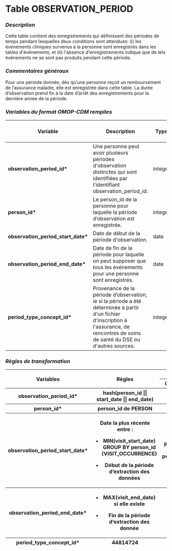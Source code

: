 # **Table OBSERVATION_PERIOD**
<!-- SPDX-License-Identifier: MPL-2.0 -->

### *Description*

 Cette table contient des enregistrements qui définissent des périodes
 de temps pendant lesquelles deux conditions sont attendues: (i) les
 événements cliniques survenus à la personne sont enregistrés dans les
 tables d'événements, et (ii) l'absence d'enregistrements indique que
 de tels événements ne se sont pas produits pendant cette période.

### *Commentaires généraux*

 Pour une période donnée, dès qu’une personne reçoit un remboursement
 de l’assurance maladie, elle est enregistrée dans cette table. La
 durée d’observation prend fin à la date d’arrêt des enregistrements
 pour la dernière année de la période.

### *Variables du format OMOP-CDM remplies* 

| **Variable**                        | **Description**                                                                                                                                                                          | **Type** | **Clé primaire** | **Clé étrangère** | **Table de la clé étrangère** |
|----------------|-------------------------------|-----|-------|-------|----------|
| **observation_period_id\***         | Une personne peut avoir plusieurs périodes d'observation distinctes qui sont identifiées par l'identifiant observation_period_id.                                                        | integer  | Oui              | Non               |                               |
| **person_id\***                     | Le person_id de la personne pour laquelle la période d’observation est enregistrée.                                                                                                      | integer  | Non              | Oui               | PERSON                        |
| **observation_period_start_date\*** | Date de début de la période d'observation.                                                                                                                                               | date     | Non              | Non               |                               |
| **observation_period_end_date\***   | Date de fin de la période pour laquelle on peut supposer que tous les événements pour une personne sont enregistrés.                                                                     | date     | Non              | Non               |                               |
| **period_type_concept_id\***        | Provenance de la période d’observation, ie si la période a été déterminée à partir d'un fichier d'inscription à l'assurance, de rencontres de soins de santé du DSE ou d'autres sources. | integer  | Non              | Oui               | CONCEPT                       |

### *Règles de transformation*

<table>
<colgroup>
<col style="width: 21%" />
<col style="width: 50%" />
<col style="width: 11%" />
<col style="width: 16%" />
</colgroup>
<thead>
<tr class="header">
<th rowspan="2"><strong>Variables</strong></th>
<th rowspan="2"><strong>Règles</strong></th>
<th colspan="2"><strong>Jointure</strong></th>
</tr>
<tr class="odd">
<th><strong>Gauche</strong></th>
<th><strong>Droite</strong></th>
</tr>
<tr class="odd">
<th><strong>observation_period_id*</strong></th>
<th>hash(person_id || start_date || end_date)</th>
<th></th>
<th></th>
</tr>
<tr class="odd">
<th><strong>person_id*</strong></th>
<th>person_id de PERSON</th>
<th></th>
<th></th>
</tr>
<tr class="odd">
<th><strong>observation_period_start_date*</strong></th>
<th><p>Date la plus récente entre :</p>
<ul>
<li>
<p>MIN(visit_start_date) GROUP BY person_id (VISIT_OCCURRENCE)</p>
</li>
<li>
<p>Début de la période d’extraction des données</p>
</li>
</ul></th>
<th><p>PERSON</p>
<p>person_id</p></th>
<th><p>VISIT_OCCURRENCE</p>
<p>person_id</p></th>
</tr>
<tr class="odd">
<th><strong>observation_period_end_date*</strong></th>
<th><ul>
<li>
<p>MAX(visit_end_date) si elle existe</p>
</li>
<li>
<p>Fin de la période d’extraction des donnée</p>
</li>
</ul></th>
<th></th>
<th></th>
</tr>
<tr class="odd">
<th><strong>period_type_concept_id*</strong></th>
<th>44814724</th>
<th></th>
<th></th>
</tr>
</thead>
<tbody>
</tbody>
</table>


# 
